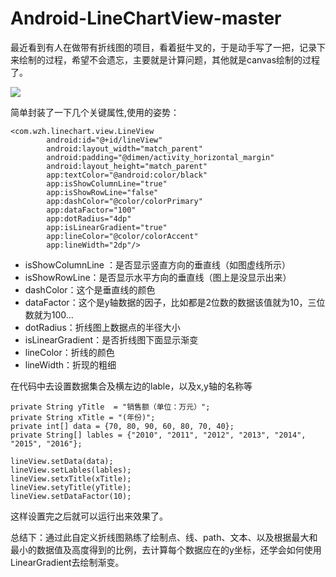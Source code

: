 # Android-LineChartView-master
最近看到有人在做带有折线图的项目，看着挺牛叉的，于是动手写了一把，记录下来绘制的过程，希望不会遗忘，主要就是计算问题，其他就是canvas绘制的过程了。

![](https://upload-images.jianshu.io/upload_images/2018489-e604cab833d2dc07.jpg)

简单封装了一下几个关键属性,使用的姿势：
```
<com.wzh.linechart.view.LineView
        android:id="@+id/lineView"
        android:layout_width="match_parent"
        android:padding="@dimen/activity_horizontal_margin"
        android:layout_height="match_parent"
        app:textColor="@android:color/black"
        app:isShowColumnLine="true"
        app:isShowRowLine="false"
        app:dashColor="@color/colorPrimary"
        app:dataFactor="100"
        app:dotRadius="4dp"
        app:isLinearGradient="true"
        app:lineColor="@color/colorAccent"
        app:lineWidth="2dp"/>

```
- isShowColumnLine ：是否显示竖直方向的垂直线（如图虚线所示）
- isShowRowLine：是否显示水平方向的垂直线（图上是没显示出来）
- dashColor：这个是垂直线的颜色
- dataFactor：这个是y轴数据的因子，比如都是2位数的数据该值就为10，三位数就为100...
- dotRadius：折线图上数据点的半径大小
- isLinearGradient：是否折线图下面显示渐变
- lineColor：折线的颜色
- lineWidth：折现的粗细

在代码中去设置数据集合及横左边的lable，以及x,y轴的名称等
```
private String yTitle  = "销售额（单位：万元）";
private String xTitle = "(年份)";
private int[] data = {70, 80, 90, 60, 80, 70, 40};
private String[] lables = {"2010", "2011", "2012", "2013", "2014", "2015", "2016"};

lineView.setData(data);
lineView.setLables(lables);
lineView.setxTitle(xTitle);
lineView.setyTitle(yTitle);
lineView.setDataFactor(10);

```

这样设置完之后就可以运行出来效果了。

总结下：通过此自定义折线图熟练了绘制点、线、path、文本、以及根据最大和最小的数据值及高度得到的比例，去计算每个数据应在的y坐标，还学会如何使用LinearGradient去绘制渐变。
